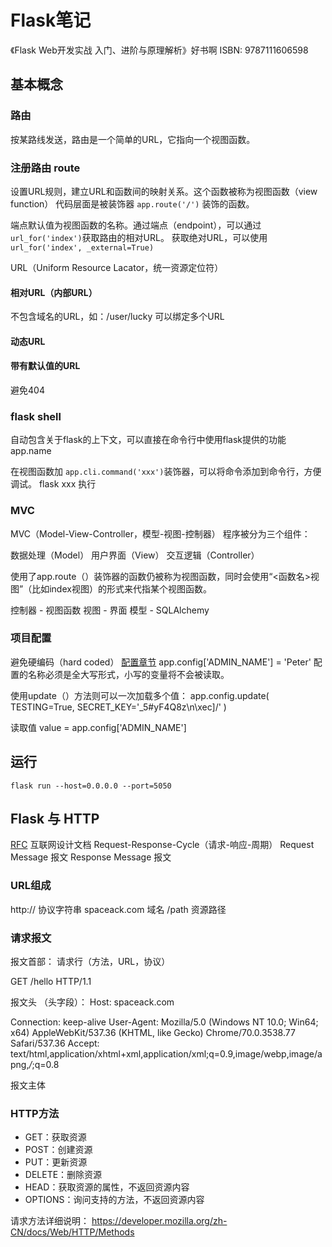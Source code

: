 # Flask笔记

《Flask Web开发实战 入门、进阶与原理解析》好书啊
ISBN: 9787111606598

## 基本概念
### 路由
按某路线发送，路由是一个简单的URL，它指向一个视图函数。

### 注册路由 route
设置URL规则，建立URL和函数间的映射关系。这个函数被称为视图函数（view function）
代码层面是被装饰器 `app.route('/')` 装饰的函数。

端点默认值为视图函数的名称。通过端点（endpoint），可以通过`url_for('index')`获取路由的相对URL。 获取绝对URL，可以使用`url_for('index', _external=True)`

URL（Uniform Resource Lacator，统一资源定位符）

#### 相对URL（内部URL）
不包含域名的URL，如：/user/lucky
可以绑定多个URL

#### 动态URL

#### 带有默认值的URL
避免404

### flask shell
自动包含关于flask的上下文，可以直接在命令行中使用flask提供的功能
app.name

在视图函数加 `app.cli.command('xxx')`装饰器，可以将命令添加到命令行，方便调试。
flask xxx 执行

### MVC
MVC（Model-View-Controller，模型-视图-控制器）
程序被分为三个组件：

  数据处理（Model）
  用户界面（View）
  交互逻辑（Controller）

使用了app.route（）装饰器的函数仍被称为视图函数，同时会使用“<函数名>视图”（比如index视图）的形式来代指某个视图函数。

  控制器 - 视图函数
  视图  - 界面
  模型 - SQLAlchemy

### 项目配置
避免硬编码（hard coded）
[配置章节](flask.pocoo.org/docs/latest/config/)
app.config['ADMIN_NAME'] = 'Peter'
配置的名称必须是全大写形式，小写的变量将不会被读取。

使用update（）方法则可以一次加载多个值：
app.config.update(
    TESTING=True,
    SECRET_KEY='_5#yF4Q8z\n\xec]/'
)

读取值
value = app.config['ADMIN_NAME']

## 运行
`flask run --host=0.0.0.0 --port=5050`

## Flask 与 HTTP
[RFC](https://www.ietf.org/rfc/) 互联网设计文档
Request-Response-Cycle（请求-响应-周期）
Request Message 报文
Response Message 报文

### URL组成
http:// 协议字符串
spaceack.com 域名
/path   资源路径

### 请求报文

报文首部： 请求行（方法，URL，协议）

GET /hello HTTP/1.1

报文头 （头字段）： Host: spaceack.com

  Connection: keep-alive
  User-Agent: Mozilla/5.0 (Windows NT 10.0; Win64; x64) AppleWebKit/537.36 (KHTML, like Gecko) Chrome/70.0.3538.77 Safari/537.36
  Accept: text/html,application/xhtml+xml,application/xml;q=0.9,image/webp,image/apng,*/*;q=0.8

报文主体

### HTTP方法
- GET：获取资源
- POST：创建资源
- PUT：更新资源
- DELETE：删除资源
- HEAD：获取资源的属性，不返回资源内容
- OPTIONS：询问支持的方法，不返回资源内容

请求方法详细说明：
https://developer.mozilla.org/zh-CN/docs/Web/HTTP/Methods
[](https://www.iana.org/assignments/message-headers/message-headers.xhtml)
